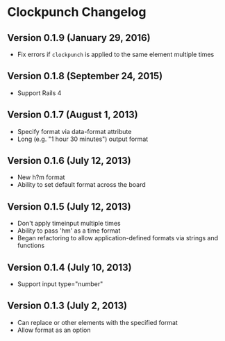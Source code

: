 # Clockpunch Changelog

## Version 0.1.9 (January 29, 2016)

  * Fix errors if `clockpunch` is applied to the same element multiple times

## Version 0.1.8 (September 24, 2015)

  * Support Rails 4

## Version 0.1.7 (August 1, 2013)

  * Specify format via data-format attribute
  * Long (e.g. "1 hour 30 minutes") output format

## Version 0.1.6 (July 12, 2013)

  * New h?m format
  * Ability to set default format across the board

## Version 0.1.5 (July 12, 2013)

  * Don't apply timeinput multiple times
  * Ability to pass 'hm' as a time format
  * Began refactoring to allow application-defined formats via strings and functions

## Version 0.1.4 (July 10, 2013)

  * Support input type="number"

## Version 0.1.3 (July 2, 2013)

  * Can replace <span> or other elements with the specified format
  * Allow format as an option
